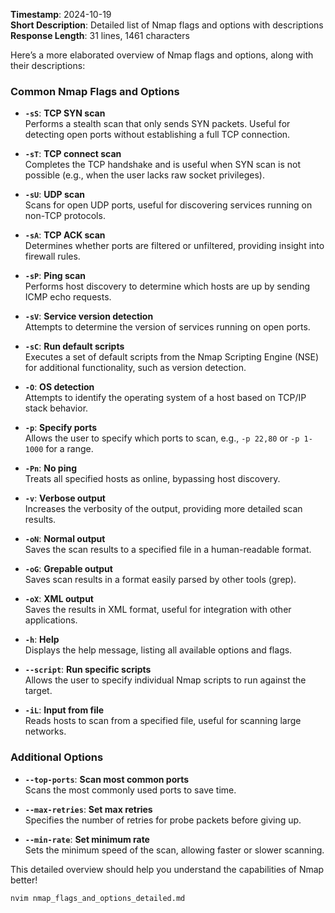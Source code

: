 **Timestamp**: 2024-10-19  
**Short Description**: Detailed list of Nmap flags and options with descriptions  
**Response Length**: 31 lines, 1461 characters  

Here’s a more elaborated overview of Nmap flags and options, along with their descriptions:

### Common Nmap Flags and Options

- **`-sS`**: **TCP SYN scan**  
  Performs a stealth scan that only sends SYN packets. Useful for detecting open ports without establishing a full TCP connection.

- **`-sT`**: **TCP connect scan**  
  Completes the TCP handshake and is useful when SYN scan is not possible (e.g., when the user lacks raw socket privileges).

- **`-sU`**: **UDP scan**  
  Scans for open UDP ports, useful for discovering services running on non-TCP protocols.

- **`-sA`**: **TCP ACK scan**  
  Determines whether ports are filtered or unfiltered, providing insight into firewall rules.

- **`-sP`**: **Ping scan**  
  Performs host discovery to determine which hosts are up by sending ICMP echo requests.

- **`-sV`**: **Service version detection**  
  Attempts to determine the version of services running on open ports.

- **`-sC`**: **Run default scripts**  
  Executes a set of default scripts from the Nmap Scripting Engine (NSE) for additional functionality, such as version detection.

- **`-O`**: **OS detection**  
  Attempts to identify the operating system of a host based on TCP/IP stack behavior.

- **`-p`**: **Specify ports**  
  Allows the user to specify which ports to scan, e.g., `-p 22,80` or `-p 1-1000` for a range.

- **`-Pn`**: **No ping**  
  Treats all specified hosts as online, bypassing host discovery.

- **`-v`**: **Verbose output**  
  Increases the verbosity of the output, providing more detailed scan results.

- **`-oN`**: **Normal output**  
  Saves the scan results to a specified file in a human-readable format.

- **`-oG`**: **Grepable output**  
  Saves scan results in a format easily parsed by other tools (grep).

- **`-oX`**: **XML output**  
  Saves the results in XML format, useful for integration with other applications.

- **`-h`**: **Help**  
  Displays the help message, listing all available options and flags.

- **`--script`**: **Run specific scripts**  
  Allows the user to specify individual Nmap scripts to run against the target.

- **`-iL`**: **Input from file**  
  Reads hosts to scan from a specified file, useful for scanning large networks.

### Additional Options

- **`--top-ports`**: **Scan most common ports**  
  Scans the most commonly used ports to save time.

- **`--max-retries`**: **Set max retries**  
  Specifies the number of retries for probe packets before giving up.

- **`--min-rate`**: **Set minimum rate**  
  Sets the minimum speed of the scan, allowing faster or slower scanning.

This detailed overview should help you understand the capabilities of Nmap better!

```bash
nvim nmap_flags_and_options_detailed.md
```
